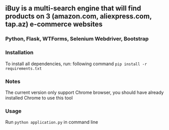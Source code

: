 ## **iBuy** is a multi-search engine that will find products on 3 (amazon.com, aliexpress.com, tap.az) e-commerce websites
### Python, Flask, WTForms, Selenium Webdriver, Bootstrap
### Installation
To install all dependencies, run: following command
`pip install -r requirements.txt`
### Notes
The current version only support Chrome browser, you should have already installed Chrome to use this tool
### Usage
Run `python application.py` in command line
